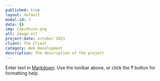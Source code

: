 ```yaml
---
published: true
layout: default
modal-id: 7
date: {}
img: Capcdture.png
alt: image-alt
project-date: october 2021
client: The Client
category: Web Development
description: The description of the project
---
```




Enter text in [Markdown](http://daringfireball.net/projects/markdown/). Use the toolbar above, or click the **?** button for formatting help.
